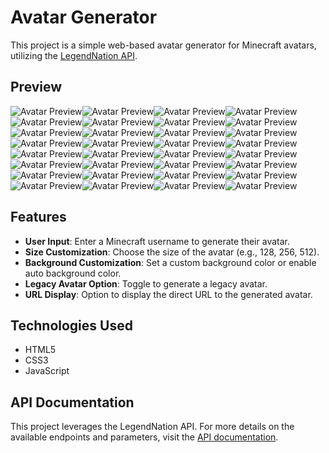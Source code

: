 # Avatar Generator

This project is a simple web-based avatar generator for Minecraft avatars, utilizing the [LegendNation API](https://www.legendnation.net/api-docs).

## Preview

<div style="display: flex; flex-wrap: wrap;">
    <img src="https://api.legendnation.net/miniavatar/TonyStark/100.png?autocolor" alt="Avatar Preview">
    <img src="https://api.legendnation.net/miniavatar/ItxCrazy/100.png?autocolor" alt="Avatar Preview">
    <img src="https://api.legendnation.net/miniavatar/HeroBrineHater15/100.png?autocolor" alt="Avatar Preview">
    <img src="https://api.legendnation.net/miniavatar/GruenerNinja/100.png?autocolor" alt="Avatar Preview">
    <img src="https://api.legendnation.net/miniavatar/ld338_/100.png?autocolor" alt="Avatar Preview">
    <img src="https://api.legendnation.net/miniavatar/.ld338/100.png?autocolor" alt="Avatar Preview">
    <img src="https://api.legendnation.net/miniavatar/1Luukas/100.png?autocolor" alt="Avatar Preview">
    <img src="https://api.legendnation.net/miniavatar/TheJoCraft/100.png?autocolor" alt="Avatar Preview">
    <img src="https://api.legendnation.net/miniavatar/Dream/100.png?autocolor" alt="Avatar Preview">
    <img src="https://api.legendnation.net/miniavatar/GeorgeNotFound/100.png?autocolor" alt="Avatar Preview">
    <img src="https://api.legendnation.net/miniavatar/TommyInnit/100.png?autocolor" alt="Avatar Preview">
    <img src="https://api.legendnation.net/miniavatar/TryMacs/100.png?autocolor" alt="Avatar Preview">
    <img src="https://api.legendnation.net/miniavatar/Technoblade/100.png?autocolor" alt="Avatar Preview">
    <img src="https://api.legendnation.net/miniavatar/DanTDM/100.png?autocolor" alt="Avatar Preview">
    <img src="https://api.legendnation.net/miniavatar/Jelly/100.png?autocolor" alt="Avatar Preview">
    <img src="https://api.legendnation.net/miniavatar/SSundee/100.png?autocolor" alt="Avatar Preview">
    <img src="https://api.legendnation.net/miniavatar/Philza/100.png?autocolor" alt="Avatar Preview">
    <img src="https://api.legendnation.net/miniavatar/BadBoyHalo/100.png?autocolor" alt="Avatar Preview">
    <img src="https://api.legendnation.net/miniavatar/Skeppy/100.png?autocolor" alt="Avatar Preview">
    <img src="https://api.legendnation.net/miniavatar/MumboJumbo/100.png?autocolor" alt="Avatar Preview">
    <img src="https://api.legendnation.net/miniavatar/Grian/100.png?autocolor" alt="Avatar Preview">
    <img src="https://api.legendnation.net/miniavatar/PrestonPlayz/100.png?autocolor" alt="Avatar Preview">
    <img src="https://api.legendnation.net/miniavatar/CaptainSparklez/100.png?autocolor" alt="Avatar Preview">
    <img src="https://api.legendnation.net/miniavatar/LDShadowLady/100.png?autocolor" alt="Avatar Preview">
    <img src="https://api.legendnation.net/miniavatar/StampyLongHead/100.png?autocolor" alt="Avatar Preview">
    <img src="https://api.legendnation.net/miniavatar/ZacharyZaxor/100.png?autocolor" alt="Avatar Preview">
    <img src="https://api.legendnation.net/miniavatar/PopularMMOs/100.png?autocolor" alt="Avatar Preview">
    <img src="https://api.legendnation.net/miniavatar/UnspeakableGaming/100.png?autocolor" alt="Avatar Preview">
    <img src="https://api.legendnation.net/miniavatar/Logdotzip/100.png?autocolor" alt="Avatar Preview">
    <img src="https://api.legendnation.net/miniavatar/TheAtlanticCraft/100.png?autocolor" alt="Avatar Preview">
    <img src="https://api.legendnation.net/miniavatar/TBNRfrags/100.png?autocolor" alt="Avatar Preview">
    <img src="https://api.legendnation.net/miniavatar/IHasCupquake/100.png?autocolor" alt="Avatar Preview">
</div>

## Features

- **User Input**: Enter a Minecraft username to generate their avatar.
- **Size Customization**: Choose the size of the avatar (e.g., 128, 256, 512).
- **Background Customization**: Set a custom background color or enable auto background color.
- **Legacy Avatar Option**: Toggle to generate a legacy avatar.
- **URL Display**: Option to display the direct URL to the generated avatar.

## Technologies Used

- HTML5
- CSS3
- JavaScript

## API Documentation

This project leverages the LegendNation API. For more details on the available endpoints and parameters, visit the [API documentation](https://www.legendnation.net/api-docs).
